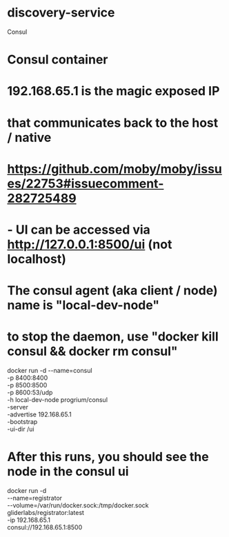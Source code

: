 # discovery-service
Consul

# Consul container
# 192.168.65.1 is the magic exposed IP
# that communicates back to the host / native
# https://github.com/moby/moby/issues/22753#issuecomment-282725489
# - UI can be accessed via http://127.0.0.1:8500/ui (not localhost)
# The consul agent (aka client / node) name is "local-dev-node"

# to stop the daemon, use "docker kill consul && docker rm consul"

docker run -d --name=consul \
	-p 8400:8400 \
	-p 8500:8500 \
	-p 8600:53/udp \
	-h local-dev-node progrium/consul \
	-server \
	-advertise 192.168.65.1 \
	-bootstrap \
	-ui-dir /ui

# After this runs, you should see the node in the consul ui
docker run -d \
    --name=registrator \
    --volume=/var/run/docker.sock:/tmp/docker.sock \
    gliderlabs/registrator:latest \
      -ip 192.168.65.1 \
      consul://192.168.65.1:8500
